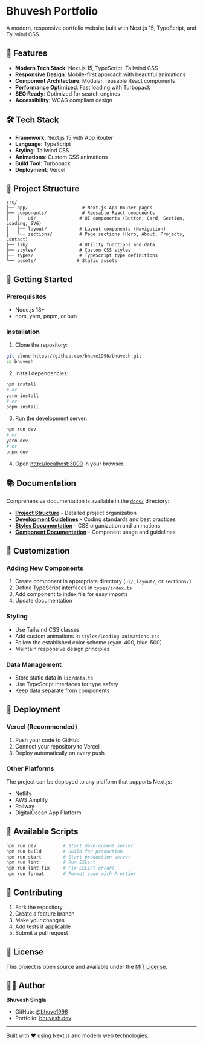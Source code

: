 # Bhuvesh Portfolio

A modern, responsive portfolio website built with Next.js 15, TypeScript, and Tailwind CSS.

## 🚀 Features

- **Modern Tech Stack**: Next.js 15, TypeScript, Tailwind CSS
- **Responsive Design**: Mobile-first approach with beautiful animations
- **Component Architecture**: Modular, reusable React components
- **Performance Optimized**: Fast loading with Turbopack
- **SEO Ready**: Optimized for search engines
- **Accessibility**: WCAG compliant design

## 🛠️ Tech Stack

- **Framework**: Next.js 15 with App Router
- **Language**: TypeScript
- **Styling**: Tailwind CSS
- **Animations**: Custom CSS animations
- **Build Tool**: Turbopack
- **Deployment**: Vercel

## 📁 Project Structure

```
src/
├── app/                    # Next.js App Router pages
├── components/             # Reusable React components
│   ├── ui/                # UI components (Button, Card, Section, Loading, SVG)
│   ├── layout/            # Layout components (Navigation)
│   └── sections/          # Page sections (Hero, About, Projects, Contact)
├── lib/                   # Utility functions and data
├── styles/                # Custom CSS styles
├── types/                 # TypeScript type definitions
└── assets/               # Static assets
```

## 🚀 Getting Started

### Prerequisites

- Node.js 18+
- npm, yarn, pnpm, or bun

### Installation

1. Clone the repository:

```bash
git clone https://github.com/bhuve1996/bhuvesh.git
cd bhuvesh
```

2. Install dependencies:

```bash
npm install
# or
yarn install
# or
pnpm install
```

3. Run the development server:

```bash
npm run dev
# or
yarn dev
# or
pnpm dev
```

4. Open [http://localhost:3000](http://localhost:3000) in your browser.

## 📚 Documentation

Comprehensive documentation is available in the [`docs/`](./docs/) directory:

- **[Project Structure](./docs/PROJECT_STRUCTURE.md)** - Detailed project organization
- **[Development Guidelines](./.cursorrules)** - Coding standards and best practices
- **[Styles Documentation](./docs/styles-README.md)** - CSS organization and animations
- **[Component Documentation](./docs/components/README.md)** - Component usage and guidelines

## 🎨 Customization

### Adding New Components

1. Create component in appropriate directory (`ui/`, `layout/`, or `sections/`)
2. Define TypeScript interfaces in `types/index.ts`
3. Add component to index file for easy imports
4. Update documentation

### Styling

- Use Tailwind CSS classes
- Add custom animations in `styles/loading-animations.css`
- Follow the established color scheme (cyan-400, blue-500)
- Maintain responsive design principles

### Data Management

- Store static data in `lib/data.ts`
- Use TypeScript interfaces for type safety
- Keep data separate from components

## 🚀 Deployment

### Vercel (Recommended)

1. Push your code to GitHub
2. Connect your repository to Vercel
3. Deploy automatically on every push

### Other Platforms

The project can be deployed to any platform that supports Next.js:

- Netlify
- AWS Amplify
- Railway
- DigitalOcean App Platform

## 📝 Available Scripts

```bash
npm run dev          # Start development server
npm run build        # Build for production
npm run start        # Start production server
npm run lint         # Run ESLint
npm run lint:fix     # Fix ESLint errors
npm run format       # Format code with Prettier
```

## 🤝 Contributing

1. Fork the repository
2. Create a feature branch
3. Make your changes
4. Add tests if applicable
5. Submit a pull request

## 📄 License

This project is open source and available under the [MIT License](LICENSE).

## 👨‍💻 Author

**Bhuvesh Singla**

- GitHub: [@bhuve1996](https://github.com/bhuve1996)
- Portfolio: [bhuvesh.dev](https://bhuvesh.dev)

---

Built with ❤️ using Next.js and modern web technologies.
